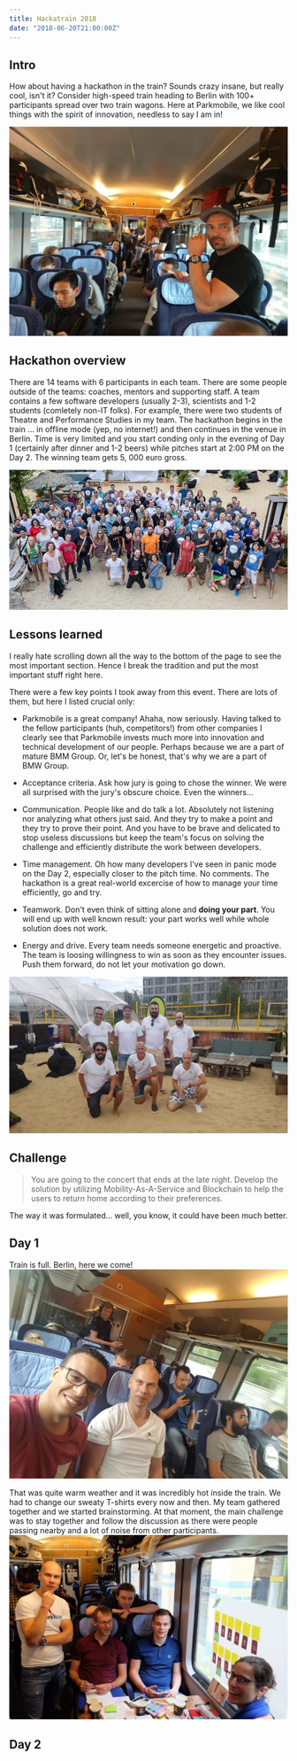 ```yaml
---
title: Hackatrain 2018
date: "2018-06-20T21:00:00Z"
---
```


## Intro

How about having a hackathon in the train? Sounds crazy insane, but really cool, isn't it? Consider high-speed train heading to Berlin with 100+ participants spread over two train wagons. Here at Parkmobile, we like cool things with the spirit of innovation, needless to say I am in!

![Hackatrain 2018](./images/train.jpg)

## Hackathon overview

There are 14 teams with 6 participants in each team. There are some people outside of the teams: coaches, mentors and supporting staff. A team contains a few software developers (usually 2-3), scientists and 1-2 students (comletely non-IT folks). For example, there were two students of Theatre and Performance Studies in my team. The hackathon begins in the train ... in offline mode (yep, no internet!) and then continues in the venue in Berlin. Time is very limited and you start conding only in the evening of Day 1 (certainly after dinner and 1-2 beers) while pitches start at 2:00 PM on the Day 2. The winning team gets 5, 000 euro gross.

![Hackatrain 2018](./images/hackatrain.jpg)

## Lessons learned

I really hate scrolling down all the way to the bottom of the page to see the most important section. Hence I break the tradition and put the most important stuff right here.

There were a few key points I took away from this event. There are lots of them, but here I listed crucial only:  

* Parkmobile is a great company! Ahaha, now seriously. Having talked to the fellow participants (huh, competitors!) from other companies I clearly see that Parkmobile invests much more into innovation and technical development of our people. Perhaps because we are a part of mature BMM Group. Or, let's be honest, that's why we are a part of BMW Group.

* Acceptance criteria. Ask how jury is going to chose the winner. We were all surprised with the jury's obscure choice. Even the winners...
* Communication. People like and do talk a lot. Absolutely not listening nor analyzing what others just said. And they try to make a point and they try to prove their point. And you have to be brave and delicated to stop useless discussions but keep the team's focus on solving the challenge and efficiently distribute the work between developers.
* Time management. Oh how many developers I've seen in panic mode on the Day 2, especially closer to the pitch time. No comments. The hackathon is a great real-world excercise of how to manage your time efficiently, go and try.
* Teamwork. Don't even think of sitting alone and **doing your part**. You will end up with well known result: your part works well while whole solution does not work.
* Energy and drive. Every team needs someone energetic and proactive. The team is loosing willingness to win as soon as they encounter issues. Push them forward, do not let your motivation go down.

![Hackatrain 2018](./images/Parkmobile.jpg)


## Challenge

> You are going to the concert that ends at the late night. Develop the solution by utilizing Mobility-As-A-Service and Blockchain to help the users to return home according to their preferences.

The way it was formulated... well, you know, it could have been much better.


## Day 1

Train is full. Berlin, here we come!
![Hackatrain 2018](./images/start.jpg)

That was quite warm weather and it was incredibly hot inside the train. We had to change our sweaty T-shirts every now and then. My team gathered together and we started brainstorming. At that moment, the main challenge was to stay together and follow the discussion as there were people passing nearby and a lot of noise from other participants.
![Hackatrain 2018](./images/brainstorming.jpg)


## Day 2
